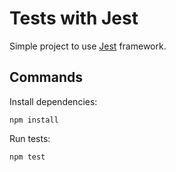 # Tests with Jest

Simple project to use [Jest](https://jestjs.io/pt-BR/) framework.

## Commands

Install dependencies:

```
npm install
```

Run tests:

```
npm test
```
